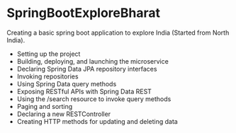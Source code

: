 # SpringBootExploreBharat
Creating a basic spring boot application to explore India (Started from North India).

* Setting up the project
* Building, deploying, and launching the microservice
* Declaring Spring Data JPA repository interfaces
* Invoking repositories
* Using Spring Data query methods
* Exposing RESTful APIs with Spring Data REST
* Using the /search resource to invoke query methods
* Paging and sorting
* Declaring a new RESTController
* Creating HTTP methods for updating and deleting data
